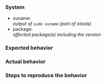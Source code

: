 ### System

* xuname:  
  *output of ``sudo xuname`` (part of xtools)*
* package:  
  *affected package(s) including the version*

### Expected behavior

### Actual behavior

### Steps to reproduce the behavior

